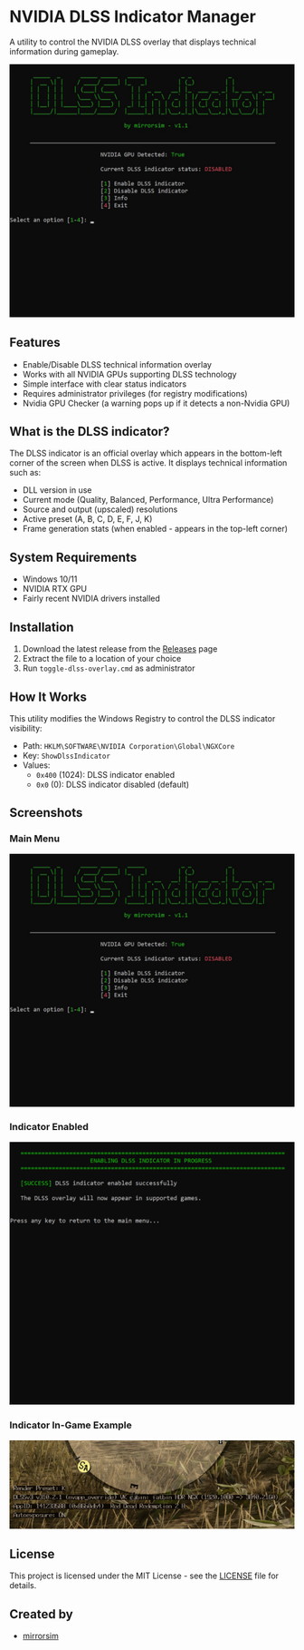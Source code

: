 # NVIDIA DLSS Indicator Manager

A utility to control the NVIDIA DLSS overlay that displays technical information during gameplay.

![DLSS Indicator Manager](https://github.com/mirrorsim/dlss-indicator-manager/raw/main/screenshots/main-menu.png)

## Features

- Enable/Disable DLSS technical information overlay
- Works with all NVIDIA GPUs supporting DLSS technology
- Simple interface with clear status indicators
- Requires administrator privileges (for registry modifications)
- Nvidia GPU Checker (a warning pops up if it detects a non-Nvidia GPU)

## What is the DLSS indicator?

The DLSS indicator is an official overlay which appears in the bottom-left corner of the screen when DLSS is active. It displays technical information such as:
- DLL version in use
- Current mode (Quality, Balanced, Performance, Ultra Performance)
- Source and output (upscaled) resolutions
- Active preset (A, B, C, D, E, F, J, K)
- Frame generation stats (when enabled - appears in the top-left corner)

## System Requirements

- Windows 10/11
- NVIDIA RTX GPU
- Fairly recent NVIDIA drivers installed

## Installation

1. Download the latest release from the [Releases](https://github.com/mirrorsim/dlss-indicator-manager/releases) page
2. Extract the file to a location of your choice
3. Run `toggle-dlss-overlay.cmd` as administrator

## How It Works

This utility modifies the Windows Registry to control the DLSS indicator visibility:

- Path: `HKLM\SOFTWARE\NVIDIA Corporation\Global\NGXCore`
- Key: `ShowDlssIndicator`
- Values:
  - `0x400` (1024): DLSS indicator enabled
  - `0x0` (0): DLSS indicator disabled (default)

## Screenshots

### Main Menu
![Main Menu](https://github.com/mirrorsim/dlss-indicator-manager/raw/main/screenshots/main-menu.png)

### Indicator Enabled
![Indicator Enabled](https://github.com/mirrorsim/dlss-indicator-manager/raw/main/screenshots/indicator-enabled.png)

### Indicator In-Game Example
![In-Game Example](https://github.com/mirrorsim/dlss-indicator-manager/raw/main/screenshots/ingame-example.png)

## License

This project is licensed under the MIT License - see the [LICENSE](LICENSE) file for details.

## Created by

- [mirrorsim](https://github.com/mirrorsim)
